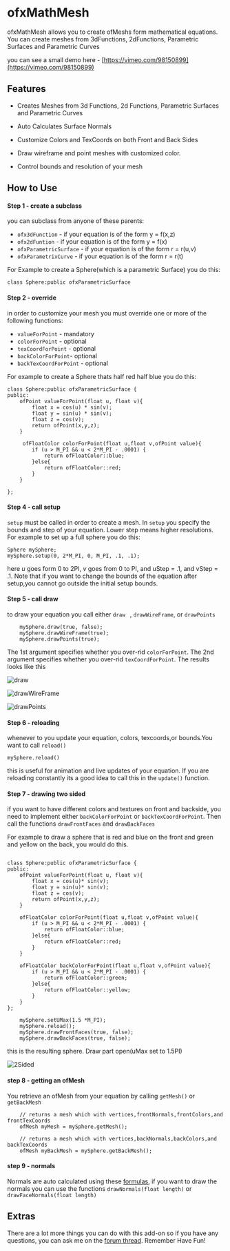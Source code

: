 # ofxMathMesh

ofxMathMesh allows you to create ofMeshs form mathematical equations. You can create meshes from 3dFunctions, 2dFunctions, Parametric Surfaces and Parametric Curves

you can see a small demo here - [https://vimeo.com/98150899](https://vimeo.com/98150899)

## Features

* Creates Meshes from 3d Functions, 2d Functions, Parametric Surfaces and Parametric Curves

* Auto Calculates Surface Normals 

* Customize Colors and TexCoords on both Front and Back Sides

* Draw wireframe and point meshes with customized color. 

* Control bounds and resolution of your mesh


## How to Use

#### Step 1 - create a subclass

you can subclass from anyone of these parents:

* `ofx3dFunction` - if your equation is of the form y = f(x,z)
* `ofx2dFuntion` - if your equation is of the form y = f(x)
* `ofxParametricSurface` -  if your equation is of the form r = r(u,v)
* `ofxParametrixCurve` - if your equation is of the form r = r(t)

For Example to create a Sphere(which is a parametric Surface) you do this:

```
class Sphere:public ofxParametricSurface
```
#### Step 2 - override
in order to customize your mesh you must override one or more  of the following functions:

* `valueForPoint` - mandatory     
* `colorForPoint` - optional
* `texCoordForPoint` - optional 
* `backColorForPoint`- optional
* `backTexCoordForPoint` - optional

For example to create a Sphere thats half red half blue you do this:

```
class Sphere:public ofxParametricSurface {
public:
    ofPoint valueForPoint(float u, float v){
        float x = cos(u) * sin(v);
        float y = sin(u) * sin(v);
        float z = cos(v);
        return ofPoint(x,y,z);
    }
    
     ofFloatColor colorForPoint(float u,float v,ofPoint value){
        if (u > M_PI && u < 2*M_PI - .0001) {
            return ofFloatColor::blue;
        }else{
            return ofFloatColor::red;
        }
    }

};

```

#### Step 4 - call setup

`setup` must be called in order to create a mesh. In `setup` you specify the bounds and step of your equation. Lower step means higher resolutions.
For example to set up a full sphere you do this:

```
Sphere mySphere;
mySphere.setup(0, 2*M_PI, 0, M_PI, .1, .1);
```
here *u* goes form 0 to 2PI, *v* goes from 0 to PI, and uStep = .1, and vStep = .1. Note that if you want to change the bounds of the equation after setup,you cannot go outside the initial setup bounds.

#### Step 5 - call draw 

to draw your equation you call either `draw ` , `drawWireFrame`, or `drawPoints`

```
    mySphere.draw(true, false);
    mySphere.drawWireFrame(true);
    mySphere.drawPoints(true);
```
The 1st argument specifies whether you over-rid `colorForPoint`. The 2nd argument specifies whether you over-rid `texCoordForPoint`. The results looks like this

![draw](https://farm4.staticflickr.com/3868/14408118032_2d009e8fee_m.jpg)

![drawWireFrame](https://farm3.staticflickr.com/2905/14429600343_d3c075614b_m.jpg)

![drawPoints](https://farm4.staticflickr.com/3887/14222986297_d353a68c9f_m.jpg)



#### Step 6 - reloading

whenever to you update your equation, colors, texcoords,or bounds.You want to call `reload()`

```
mySphere.reload()
``` 
this is useful for animation and live updates of your equation. If you are reloading constantly its a good idea to call this in the `update()` function.

#### Step 7 - drawing two sided

if you want to have different colors and textures on front and backside, you need  to implement either `backColorForPoint` or `backTexCoordForPoint`. Then call the functions `drawFrontFaces` and `drawBackFaces` 

For example to draw a sphere that is red and blue on the front and green and yellow on the back, you would do this.

```

class Sphere:public ofxParametricSurface {
public:
    ofPoint valueForPoint(float u, float v){
        float x = cos(u)* sin(v);
        float y = sin(u)* sin(v);
        float z = cos(v);
        return ofPoint(x,y,z);
    }
    
    ofFloatColor colorForPoint(float u,float v,ofPoint value){
        if (u > M_PI && u < 2*M_PI - .0001) {
            return ofFloatColor::blue;
        }else{
            return ofFloatColor::red;
        }
    }
    
    ofFloatColor backColorForPoint(float u,float v,ofPoint value){
        if (u > M_PI && u < 2*M_PI - .0001) {
            return ofFloatColor::green;
        }else{
            return ofFloatColor::yellow;
        }
    }
};

```


```
 	mySphere.setUMax(1.5 *M_PI);
    mySphere.reload();
    mySphere.drawFrontFaces(true, false);
    mySphere.drawBackFaces(true, false);
```
this is the resulting sphere. Draw part open(uMax set to 1.5PI)

![2Sided](https://farm4.staticflickr.com/3903/14222817028_4a919cdca0_m.jpg)

#### step 8 - getting an ofMesh

You retrieve an ofMesh from your equation by calling `getMesh()` or `getBackMesh`

```
    // returns a mesh which with vertices,frontNormals,frontColors,and frontTexCoords
    ofMesh myMesh = mySphere.getMesh();
    
    // returns a mesh which with vertices,backNormals,backColors,and backTexCoords
    ofMesh myBackMesh = mySphere.getBackMesh();
```  

#### step 9 - normals

Normals are auto calculated using these [formulas](http://mathworld.wolfram.com/NormalVector.html), if you want to draw the normals you can use the functions `drawNormals(float length)` or `drawFaceNormals(float length)`

## Extras
There are a lot more things you can do with this add-on so if you have any  questions, you can ask me on the [forum thread](http://forum.openframeworks.cc/t/ofxmathmesh-create-meshes-from-mathematical-equations/16099). Remember Have Fun!



  



 















 


